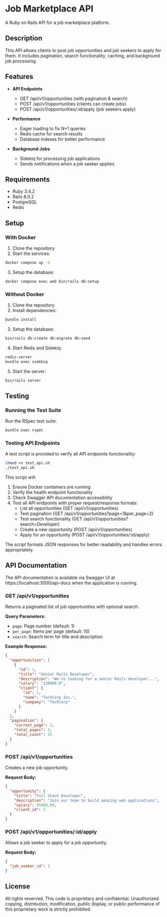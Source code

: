 # Job Marketplace API

A Ruby on Rails API for a job marketplace platform.

## Description

This API allows clients to post job opportunities and job seekers to apply for them. It includes pagination, search functionality, caching, and background job processing.

## Features

- **API Endpoints**
  - GET /api/v1/opportunities (with pagination & search)
  - POST /api/v1/opportunities (clients can create jobs)
  - POST /api/v1/opportunities/:id/apply (job seekers apply)

- **Performance**
  - Eager loading to fix N+1 queries
  - Redis cache for search results
  - Database indexes for better performance

- **Background Jobs**
  - Sidekiq for processing job applications
  - Sends notifications when a job seeker applies

## Requirements

- Ruby 3.4.2
- Rails 8.0.2
- PostgreSQL
- Redis

## Setup

### With Docker

1. Clone the repository
2. Start the services:
```bash
docker compose up -d
```

3. Setup the database:
```bash
docker compose exec web bin/rails db:setup
```

### Without Docker

1. Clone the repository
2. Install dependencies:
```bash
bundle install
```

3. Setup the database:
```bash
bin/rails db:create db:migrate db:seed
```

4. Start Redis and Sidekiq:
```bash
redis-server
bundle exec sidekiq
```

5. Start the server:
```bash
bin/rails server
```

## Testing

### Running the Test Suite
Run the RSpec test suite:
```bash
bundle exec rspec
```

### Testing API Endpoints
A test script is provided to verify all API endpoints functionality:

```bash
chmod +x test_api.sh
./test_api.sh
```

This script will:
1. Ensure Docker containers are running
2. Verify the health endpoint functionality
3. Check Swagger API documentation accessibility
4. Test all API endpoints with proper request/response formats:
   - List all opportunities (GET /api/v1/opportunities)
   - Test pagination (GET /api/v1/opportunities?page=1&per_page=2)
   - Test search functionality (GET /api/v1/opportunities?search=Developer)
   - Create a new opportunity (POST /api/v1/opportunities)
   - Apply for an opportunity (POST /api/v1/opportunities/:id/apply)

The script formats JSON responses for better readability and handles errors appropriately.

## API Documentation

The API documentation is available via Swagger UI at https://localhost:3000/api-docs when the application is running.

### GET /api/v1/opportunities

Returns a paginated list of job opportunities with optional search.

**Query Parameters:**
- `page`: Page number (default: 1)
- `per_page`: Items per page (default: 10)
- `search`: Search term for title and description

**Example Response:**
```json
{
  "opportunities": [
    {
      "id": 1,
      "title": "Senior Rails Developer",
      "description": "We're looking for a senior Rails developer...",
      "salary": "120000.0",
      "client": {
        "id": 1,
        "name": "TechCorp Inc.",
        "company": "TechCorp"
      }
    }
  ],
  "pagination": {
    "current_page": 1,
    "total_pages": 3,
    "total_count": 25
  }
}
```

### POST /api/v1/opportunities

Creates a new job opportunity.

**Request Body:**
```json
{
  "opportunity": {
    "title": "Full Stack Developer",
    "description": "Join our team to build amazing web applications",
    "salary": 95000.00,
    "client_id": 1
  }
}
```

### POST /api/v1/opportunities/:id/apply

Allows a job seeker to apply for a job opportunity.

**Request Body:**
```json
{
  "job_seeker_id": 1
}
```

## License

All rights reserved. This code is proprietary and confidential. Unauthorized copying, distribution, modification, public display, or public performance of this proprietary work is strictly prohibited.
